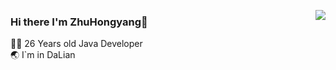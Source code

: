 <a href="https://github.com/HongyangZhu"><img align='right' src="https://github-readme-stats.vercel.app/api?username=HongyangZhu&show_icons=true"></a>

### Hi there I'm ZhuHongyang:monkey:

  

 👨‍💻 26 Years old Java Developer                             
 :earth_asia: I`m in DaLian


<!--
**HongyangZhu/HongyangZhu** is a ✨ _special_ ✨ repository because its `README.md` (this file) appears on your GitHub profile.

Here are some ideas to get you started:

- 🔭 I’m currently working on ...
- 🌱 I’m currently learning ...
- 👯 I’m looking to collaborate on ...
- 🤔 I’m looking for help with ...
- 💬 Ask me about ...
- 📫 How to reach me: ...
- 😄 Pronouns: ...
- ⚡ Fun fact: ...
-->
